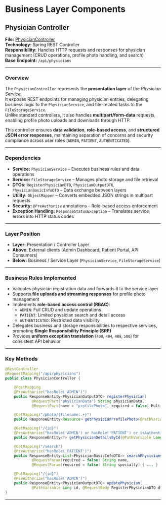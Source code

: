 # Business Layer Components

## Physician Controller

**File:** [PhysicianController](../../Physician-Service/src/main/java/com/LETI_SIDIS_3DA_2/physician_service/controller/PhysicianController.java)  
**Technology:** Spring REST Controller  
**Responsibility:** Handles HTTP requests and responses for physician management (CRUD operations, profile photo handling, and search)  
**Base Endpoint:** `/api/physicians`

---

### Overview
The `PhysicianController` represents the **presentation layer** of the *Physician Service*.  
It exposes REST endpoints for managing physician entities, delegating business logic to the `PhysicianService`, and file-related tasks to the `FileStorageService`.  
Unlike standard controllers, it also handles **multipart/form-data** requests, enabling profile photo uploads and downloads through HTTP.

This controller ensures **data validation**, **role-based access**, and **structured JSON error responses**, maintaining separation of concerns and security compliance across user roles (`ADMIN`, `PATIENT`, `AUTHENTICATED`).

---

### Dependencies
- **Service:** `PhysicianService` – Executes business rules and data operations
- **Service:** `FileStorageService` – Manages photo storage and file retrieval
- **DTOs:** `RegisterPhysicianDTO`, `PhysicianOutputDTO`, `PhysicianBasicInfoDTO` – Data exchange between layers
- **Utility:** `ObjectMapper` – Converts embedded JSON strings in multipart requests
- **Security:** `@PreAuthorize` annotations – Role-based access enforcement
- **Exception Handling:** `ResponseStatusException` – Translates service errors into HTTP status codes

---

### Layer Position
- **Layer:** Presentation / Controller Layer
- **Above:** External clients (Admin Dashboard, Patient Portal, API Consumers)
- **Below:** Business / Service Layer (`PhysicianService`, `FileStorageService`)

---

### Business Rules Implemented
- Validates physician registration data and forwards it to the service layer
- Supports **file uploads and streaming responses** for profile photo management
- Implements **role-based access control (RBAC)**:
    - `ADMIN`: Full CRUD and update operations
    - `PATIENT`: Limited physician search and detail access
    - `AUTHENTICATED`: Restricted data visibility
- Delegates business and storage responsibilities to respective services, promoting **Single Responsibility Principle (SRP)**
- Provides **uniform exception translation** (`400`, `404`, `409`, `500`) for consistent API behavior

---

### Key Methods

```java
@RestController
@RequestMapping("/api/physicians")
public class PhysicianController {

    @PostMapping
    @PreAuthorize("hasRole('ADMIN')")
    public ResponseEntity<PhysicianOutputDTO> registerPhysician(
            @RequestPart("physicianData") String physicianData,
            @RequestPart(name = "profilePhoto", required = false) MultipartFile file) { ... }

    @GetMapping("/photo/{filename:.+}")
    public ResponseEntity<Resource> getPhysicianProfilePhoto(@PathVariable String filename) { ... }

    @GetMapping("/{id}")
    @PreAuthorize("hasRole('ADMIN') or hasRole('PATIENT') or isAuthenticated()")
    public ResponseEntity<?> getPhysicianDetailsById(@PathVariable Long id, Authentication auth) { ... }

    @GetMapping("/search")
    @PreAuthorize("hasRole('PATIENT')")
    public ResponseEntity<List<PhysicianBasicInfoDTO>> searchPhysiciansForPatient(
            @RequestParam(required = false) String name,
            @RequestParam(required = false) String specialty) { ... }

    @PutMapping("/{id}")
    @PreAuthorize("hasRole('ADMIN')")
    public ResponseEntity<PhysicianOutputDTO> updatePhysician(
            @PathVariable Long id, @RequestBody RegisterPhysicianDTO dto) { ... }
}
```
---


